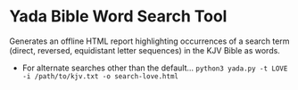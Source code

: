 # Yada Bible Word Search Tool
Generates an offline HTML report highlighting occurrences of a search term (direct, reversed, equidistant letter sequences) in the KJV Bible as words.

- For alternate searches other than the default...
``` python3 yada.py -t LOVE -i /path/to/kjv.txt -o search-love.html ```
